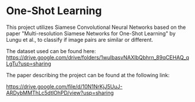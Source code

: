 # One-Shot Learning
This project utilizes Siamese Convolutional Neural Networks based on the paper "Multi-resolution Siamese Networks for One-Shot Learning" by Lungu et al., to classify if image pairs are similar or different.

The dataset used can be found here: https://drive.google.com/drive/folders/1wuIbasvNAXIbQbhrn_89qCEHAQ_qLgTu?usp=sharing



The paper describing the project can be found at the following link:

https://drive.google.com/file/d/10N1NrKjJ5UuJ-ARDybMMThLc5dtlOhPD/view?usp=sharing
